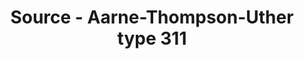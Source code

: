 ---
title: Source - Aarne-Thompson-Uther type 311 
permalink: false
series:
  slug: "evil-husbands-curious-wives"
  order: 4 
  url: https://sites.pitt.edu/~dash/type0311.html
---